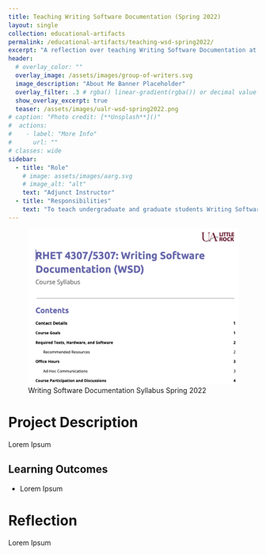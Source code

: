 ```yaml
---
title: Teaching Writing Software Documentation (Spring 2022)
layout: single
collection: educational-artifacts
permalink: /educational-artifacts/teaching-wsd-spring2022/
excerpt: "A reflection over teaching Writing Software Documentation at UALR in the Spring of 2022."
header:
  # overlay_color: ""
  overlay_image: /assets/images/group-of-writers.svg
  image_description: "About Me Banner Placeholder"
  overlay_filter: .3 # rgba() linear-gradient(rgba()) or decimal value for black
  show_overlay_excerpt: true
  teaser: /assets/images/ualr-wsd-spring2022.png
# caption: "Photo credit: [**Unsplash**]()"
#  actions:
#    - label: "More Info"
#      url: ""
# classes: wide
sidebar:
  - title: "Role"
    # image: assets/images/aarg.svg
    # image_alt: "alt"
    text: "Adjunct Instructor"
  - title: "Responsibilities"
    text: "To teach undergraduate and graduate students Writing Software Documentation."
---
```


<figure>
  <img src="/assets/images/ualr-wsd-syllabus-spring2022.png">
  <figcaption>Writing Software Documentation Syllabus Spring 2022</figcaption>
</figure>

# Project Description

Lorem Ipsum

## Learning Outcomes

- Lorem Ipsum


# Reflection

Lorem Ipsum
